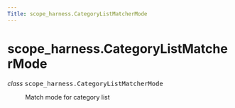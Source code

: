 ```yaml
---
Title: scope_harness.CategoryListMatcherMode
---
```


# scope_harness.CategoryListMatcherMode

<dl class="class">
<dt id="scope_harness.CategoryListMatcherMode">
<em class="property">class </em><tt class="descclassname">scope_harness.</tt><tt class="descname">CategoryListMatcherMode</tt><a class="headerlink" href="#scope_harness.CategoryListMatcherMode" title="Permalink to this definition"></a></dt>
<dd><p>Match mode for category list</p>
</dd></dl>
